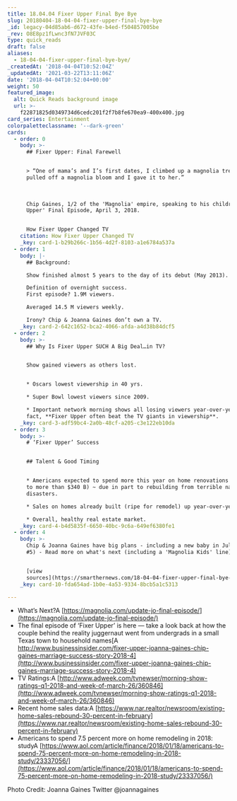 ```yaml
---
title: 18.04.04 Fixer Upper Final Bye Bye
slug: 20180404-18-04-04-fixer-upper-final-bye-bye
_id: legacy-04d85ab6-d672-43fe-b4ed-f504857005be
_rev: O8E8pz1fLwnc3fN7JVF03C
type: quick_reads
draft: false
aliases:
  - 18-04-04-fixer-upper-final-bye-bye/
_createdAt: '2018-04-04T10:52:04Z'
_updatedAt: '2021-03-22T13:11:06Z'
date: '2018-04-04T10:52:04+00:00'
weight: 50
featured_image:
  alt: Quick Reads background image
  url: >-
    f22871825d0349734d6cedc201f2f7b8fe670ea9-400x400.jpg
card_series: Entertainment
colorpaletteclassname: '--dark-green'
cards:
  - order: 0
    body: >-
      ## Fixer Upper: Final Farewell


      > “One of mama’s and I’s first dates, I climbed up a magnolia tree and I
      pulled off a magnolia bloom and I gave it to her.”  
        
        
        
      Chip Gaines, 1/2 of the 'Magnolia' empire, speaking to his children 'Fixer
      Upper' Final Episode, April 3, 2018.


      How Fixer Upper Changed TV
    citation: How Fixer Upper Changed TV
    _key: card-1-b29b266c-1b56-4d2f-8103-a1e6784a537a
  - order: 1
    body: |-
      ## Background:

      Show finished almost 5 years to the day of its debut (May 2013).

      Definition of overnight success.  
      First episode? 1.9M viewers.

      Averaged 14.5 M viewers weekly.

      Irony? Chip & Joanna Gaines don’t own a TV.
    _key: card-2-642c1652-bca2-4066-afda-a4d38b84dcf5
  - order: 2
    body: >-
      ## Why Is Fixer Upper SUCH A Big Deal…in TV?


      Show gained viewers as others lost.


      * Oscars lowest viewership in 40 yrs.

      * Super Bowl lowest viewers since 2009.

      * Important network morning shows all losing viewers year-over-year. In
      fact, **Fixer Upper often beat the TV giants in viewership**.
    _key: card-3-adf59bc4-2a0b-48cf-a205-c3e122eb10da
  - order: 3
    body: >-
      # ‘Fixer Upper’ Success


      ## Talent & Good Timing


      * Americans expected to spend more this year on home renovations (up 7.5%
      to more than $340 B) ~ due in part to rebuilding from terrible natural
      disasters.

      * Sales on homes already built (ripe for remodel) up year-over-year.

      * Overall, healthy real estate market.
    _key: card-4-b4d5835f-6650-40bc-9c6a-649ef6380fe1
  - order: 4
    body: >-
      Chip & Joanna Gaines have big plans - including a new baby in July (child
      #5) - Read more on what's next (including a 'Magnolia Kids' line)


      [view
      sources](https://smarthernews.com/18-04-04-fixer-upper-final-bye-bye/)
    _key: card-10-fda654ad-1b0e-4a53-9334-8bcb5a1c5313

---
```

* What’s Next?A [https://magnolia.com/update-jo-final-episode/](https://magnolia.com/update-jo-final-episode/)
* The final episode of ‘Fixer Upper’ is here — take a look back at how the couple behind the reality juggernaut went from undergrads in a small Texas town to household names[A http://www.businessinsider.com/fixer-upper-joanna-gaines-chip-gaines-marriage-success-story-2018-4](http://www.businessinsider.com/fixer-upper-joanna-gaines-chip-gaines-marriage-success-story-2018-4)
* TV Ratings:A [http://www.adweek.com/tvnewser/morning-show-ratings-q1-2018-and-week-of-march-26/360846](http://www.adweek.com/tvnewser/morning-show-ratings-q1-2018-and-week-of-march-26/360846)
* Recent home sales data:A [https://www.nar.realtor/newsroom/existing-home-sales-rebound-30-percent-in-february](https://www.nar.realtor/newsroom/existing-home-sales-rebound-30-percent-in-february)
* Americans to spend 7.5 percent more on home remodeling in 2018: studyA [https://www.aol.com/article/finance/2018/01/18/americans-to-spend-75-percent-more-on-home-remodeling-in-2018-study/23337056/](https://www.aol.com/article/finance/2018/01/18/americans-to-spend-75-percent-more-on-home-remodeling-in-2018-study/23337056/)

Photo Credit: Joanna Gaines Twitter @joannagaines